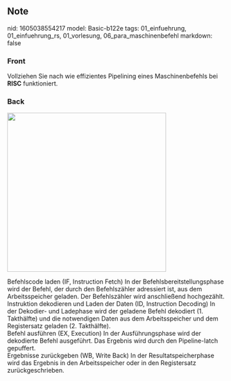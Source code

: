 ## Note
nid: 1605038554217
model: Basic-b122e
tags: 01_einfuehrung, 01_einfuehrung_rs, 01_vorlesung, 06_para_maschinenbefehl
markdown: false

### Front
<p>Vollziehen Sie nach wie effizientes Pipelining eines
Maschinenbefehls bei <b>RISC</b> funktioniert.

### Back
<p><img src="1du6H7cZxJTBJp7ZjMhv.png" style="width: 366px;"></p><dl><dt>Befehlscode laden (IF, Instruction Fetch) In der Befehlsbereitstellungsphase wird der Befehl, der durch den 
Befehlszähler adressiert ist, aus dem Arbeitsspeicher geladen. Der 
Befehlszähler wird anschließend hochgezählt.</dt>
<dt>
</dt><dt>Instruktion dekodieren und Laden der Daten (ID, Instruction Decoding) In der Dekodier- und Ladephase wird der geladene Befehl dekodiert 
(1. Takthälfte) und die notwendigen Daten aus dem Arbeitsspeicher und 
dem Registersatz geladen (2. Takthälfte).</dt>
<dt>
</dt><dt>Befehl ausführen (EX, Execution) In der Ausführungsphase wird der dekodierte Befehl ausgeführt. Das Ergebnis wird durch den  Pipeline-latch gepuffert.</dt>
<dt>
</dt><dt>Ergebnisse zurückgeben (WB, Write Back) In der Resultatspeicherphase wird das Ergebnis in den Arbeitsspeicher oder in den Registersatz zurückgeschrieben.</dt></dl>

